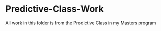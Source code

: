 # Predictive-Class-Work
All work in this folder is from the Predictive Class in my Masters program 
